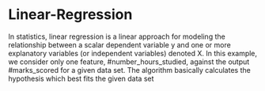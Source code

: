 # Linear-Regression
In statistics, linear regression is a linear approach for modeling the relationship between a scalar dependent variable y and one or more explanatory variables (or independent variables) denoted X. In this example, we consider only one feature, #number_hours_studied, against the output #marks_scored for a given data set. The algorithm basically calculates the hypothesis which best fits the given data set

